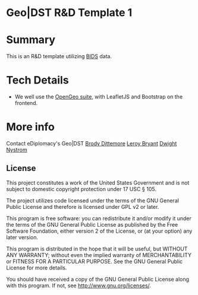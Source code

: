 Geo|DST R&D Template 1
====

# Summary
This is an R&D template utilizing [BIDS](http://bids.state.gov) data.

# Tech Details
* We well use the [OpenGeo suite](http://opengeo.org/), with LeafletJS and Bootstrap on the frontend.

# More info
Contact eDiplomacy's Geo|DST
[Brody Dittemore](dittemoremb@state.gov)
[Leroy Bryant](bryantlc@state.gov)
[Dwight Nystrom](nystromdd@state.gov)

## License

This project constitutes a work of the United States Government and is not subject to domestic copyright protection under 17 USC § 105.

The project utilizes code licensed under the terms of the GNU General Public License and therefore is licensed under GPL v2 or later.

This program is free software: you can redistribute it and/or modify it under the terms of the GNU General Public License as published by the Free Software Foundation, either version 2 of the License, or (at your option) any later version.

This program is distributed in the hope that it will be useful, but WITHOUT ANY WARRANTY; without even the implied warranty of MERCHANTABILITY or FITNESS FOR A PARTICULAR PURPOSE. See the GNU General Public License for more details.

You should have received a copy of the GNU General Public License along with this program. If not, see http://www.gnu.org/licenses/.